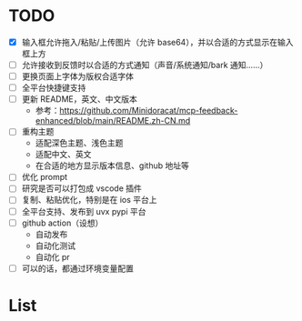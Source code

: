 # TODO

- [x] 输入框允许拖入/粘贴/上传图片（允许 base64），并以合适的方式显示在输入框上方
- [ ] 允许接收到反馈时以合适的方式通知（声音/系统通知/bark 通知……）
- [ ] 更换页面上字体为版权合适字体
- [ ] 全平台快捷键支持
- [ ] 更新 README，英文、中文版本
  - 参考：https://github.com/Minidoracat/mcp-feedback-enhanced/blob/main/README.zh-CN.md
- [ ] 重构主题
  - 适配深色主题、浅色主题
  - 适配中文、英文
  - 在合适的地方显示版本信息、github 地址等
- [ ] 优化 prompt
- [ ] 研究是否可以打包成 vscode 插件
- [ ] 复制、粘贴优化，特别是在 ios 平台上
- [ ] 全平台支持、发布到 uvx pypi 平台
- [ ] github action（设想）
  - 自动发布
  - 自动化测试
  - 自动化 pr
- [ ] 可以的话，都通过环境变量配置

# List
